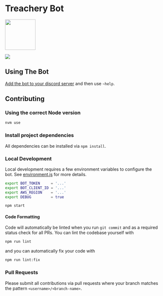 # Treachery Bot

<img
  src="https://mtgtreachery.net/images/drama-masks-colored-with-borders.png"
  height="100" />

![](https://github.com/hunterlarco/treachery.bot/workflows/release/badge.svg)

## Using The Bot

[Add the bot to your discord server][bot-install] and then use `~help`.

## Contributing

### Using the correct Node version

```sh
nvm use
```

### Install project dependencies

All dependencies can be installed via `npm install`.

### Local Development

Local development requires a few environment variables to configure the bot. See
[environment.js](./src/helpers/environment.js) for more details.

```sh
export BOT_TOKEN     = '...'
export BOT_CLIENT_ID = '...'
export AWS_REGION    = '...'
export DEBUG         = true

npm start
```

#### Code Formatting

Code will automatically be linted when you run `git commit` and as a required
status check for all PRs. You can lint the codebase yourself with

```sh
npm run lint
```

and you can automatically fix your code with

```sh
npm run lint:fix
```

### Pull Requests

Please submit all contributions via pull requests where your branch matches the
pattern `<username>/<branch-name>`.

[bot-install]: https://discord.com/oauth2/authorize?client_id=777746848123191296&scope=bot

